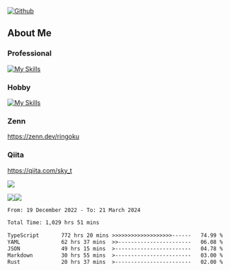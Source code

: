 [![Github](https://img.shields.io/github/followers/skyt-a?label=Follow&style=social)](https://github.com/skyt-a)

## About Me
### Professional
[![My Skills](https://skillicons.dev/icons?i=react,ts,js,nodejs,java,graphql,firebase,githubactions&theme=light)](https://skillicons.dev)
### Hobby
[![My Skills](https://skillicons.dev/icons?i=unity,rust,py&theme=light)](https://skillicons.dev)

### Zenn
https://zenn.dev/ringoku
### Qiita
https://qiita.com/sky_t


![](https://github-profile-summary-cards.vercel.app/api/cards/profile-details?username=skyt-a&theme=default)

![](https://github-profile-summary-cards.vercel.app/api/cards/repos-per-language?username=skyt-a&theme=default)![](https://github-profile-summary-cards.vercel.app/api/cards/stats?username=RinGoku&theme=default)

<!--START_SECTION:waka-->

```txt
From: 19 December 2022 - To: 21 March 2024

Total Time: 1,029 hrs 51 mins

TypeScript       772 hrs 20 mins >>>>>>>>>>>>>>>>>>>------   74.99 %
YAML             62 hrs 37 mins  >>-----------------------   06.08 %
JSON             49 hrs 15 mins  >------------------------   04.78 %
Markdown         30 hrs 55 mins  >------------------------   03.00 %
Rust             20 hrs 37 mins  >------------------------   02.00 %
```

<!--END_SECTION:waka-->
